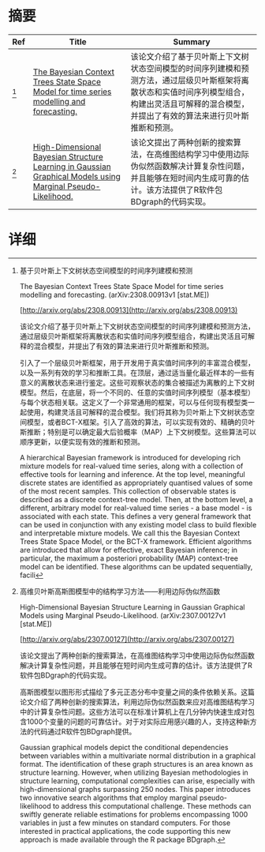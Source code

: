 # 摘要

| Ref | Title | Summary |
| --- | --- | --- |
| [^1] | [The Bayesian Context Trees State Space Model for time series modelling and forecasting.](http://arxiv.org/abs/2308.00913) | 该论文介绍了基于贝叶斯上下文树状态空间模型的时间序列建模和预测方法，通过层级贝叶斯框架将离散状态和实值时间序列模型组合，构建出灵活且可解释的混合模型，并提出了有效的算法来进行贝叶斯推断和预测。 |
| [^2] | [High-Dimensional Bayesian Structure Learning in Gaussian Graphical Models using Marginal Pseudo-Likelihood.](http://arxiv.org/abs/2307.00127) | 该论文提出了两种创新的搜索算法，在高维图结构学习中使用边际伪似然函数解决计算复杂性问题，并且能够在短时间内生成可靠的估计。该方法提供了R软件包BDgraph的代码实现。 |

# 详细

[^1]: 基于贝叶斯上下文树状态空间模型的时间序列建模和预测

    The Bayesian Context Trees State Space Model for time series modelling and forecasting. (arXiv:2308.00913v1 [stat.ME])

    [http://arxiv.org/abs/2308.00913](http://arxiv.org/abs/2308.00913)

    该论文介绍了基于贝叶斯上下文树状态空间模型的时间序列建模和预测方法，通过层级贝叶斯框架将离散状态和实值时间序列模型组合，构建出灵活且可解释的混合模型，并提出了有效的算法来进行贝叶斯推断和预测。

    

    引入了一个层级贝叶斯框架，用于开发用于真实值时间序列的丰富混合模型，以及一系列有效的学习和推断工具。在顶层，通过适当量化最近样本的一些有意义的离散状态来进行鉴定。这些可观察状态的集合被描述为离散的上下文树模型。然后，在底层，将一个不同的、任意的实值时间序列模型（基本模型）与每个状态相关联。这定义了一个非常通用的框架，可以与任何现有模型类一起使用，构建灵活且可解释的混合模型。我们将其称为贝叶斯上下文树状态空间模型，或者BCT-X框架。引入了高效的算法，可以实现有效的、精确的贝叶斯推断；特别是可以确定最大后验概率（MAP）上下文树模型。这些算法可以顺序更新，以便实现有效的推断和预测。

    A hierarchical Bayesian framework is introduced for developing rich mixture models for real-valued time series, along with a collection of effective tools for learning and inference. At the top level, meaningful discrete states are identified as appropriately quantised values of some of the most recent samples. This collection of observable states is described as a discrete context-tree model. Then, at the bottom level, a different, arbitrary model for real-valued time series - a base model - is associated with each state. This defines a very general framework that can be used in conjunction with any existing model class to build flexible and interpretable mixture models. We call this the Bayesian Context Trees State Space Model, or the BCT-X framework. Efficient algorithms are introduced that allow for effective, exact Bayesian inference; in particular, the maximum a posteriori probability (MAP) context-tree model can be identified. These algorithms can be updated sequentially, facili
    
[^2]: 高维贝叶斯高斯图模型中的结构学习方法——利用边际伪似然函数

    High-Dimensional Bayesian Structure Learning in Gaussian Graphical Models using Marginal Pseudo-Likelihood. (arXiv:2307.00127v1 [stat.ME])

    [http://arxiv.org/abs/2307.00127](http://arxiv.org/abs/2307.00127)

    该论文提出了两种创新的搜索算法，在高维图结构学习中使用边际伪似然函数解决计算复杂性问题，并且能够在短时间内生成可靠的估计。该方法提供了R软件包BDgraph的代码实现。

    

    高斯图模型以图形形式描绘了多元正态分布中变量之间的条件依赖关系。这篇论文介绍了两种创新的搜索算法，利用边际伪似然函数来应对高维图结构学习中的计算复杂性问题。这些方法可以在标准计算机上在几分钟内快速生成对包含1000个变量的问题的可靠估计。对于对实际应用感兴趣的人，支持这种新方法的代码通过R软件包BDgraph提供。

    Gaussian graphical models depict the conditional dependencies between variables within a multivariate normal distribution in a graphical format. The identification of these graph structures is an area known as structure learning. However, when utilizing Bayesian methodologies in structure learning, computational complexities can arise, especially with high-dimensional graphs surpassing 250 nodes. This paper introduces two innovative search algorithms that employ marginal pseudo-likelihood to address this computational challenge. These methods can swiftly generate reliable estimations for problems encompassing 1000 variables in just a few minutes on standard computers. For those interested in practical applications, the code supporting this new approach is made available through the R package BDgraph.
    

